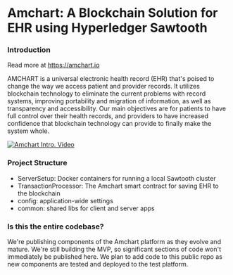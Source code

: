 # Amchart: A Blockchain Solution for EHR using Hyperledger Sawtooth

### Introduction

Read more at https://amchart.io

AMCHART is a universal electronic health record (EHR) that's poised to change the way we access patient and provider records. It utilizes blockchain technology to eliminate the current problems with record systems, improving portability and migration of information, as well as transparency and accessibility. Our main objectives are for patients to have full control over their health records, and providers to have increased confidence that blockchain technology can provide to finally make the system whole.

[![Amchart Intro. Video](https://img.youtube.com/vi/IrGNT80iMMA/0.jpg)](http://www.youtube.com/watch?v=IrGNT80iMMA)

### Project Structure

* ServerSetup: Docker containers for running a local Sawtooth cluster
* TransactionProcessor: The Amchart smart contract for saving EHR to the blockchain
* config: application-wide settings
* common: shared libs for client and server apps

### Is this the entire codebase?

We're publishing components of the Amchart platform as they evolve and mature. We're still building the MVP, so significant sections of code won't immediately be published here. We plan to add code to this public repo as new components are tested and deployed to the test platform.


